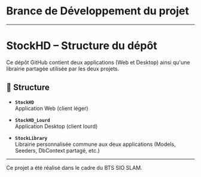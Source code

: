 # Brance de Développement du projet

---

# StockHD – Structure du dépôt

Ce dépôt GitHub contient deux applications (Web et Desktop) ainsi qu'une librairie partagée utilisée par les deux projets.

## 📁 Structure

- **`StockHD`**  
  Application Web (client léger)

- **`StockHD_Lourd`**  
  Application Desktop (client lourd)

- **`StockLibrary`**  
  Librairie personnalisée commune aux deux applications (Models, Seeders, DbContext partagé, etc.)

---

Ce projet a été réalisé dans le cadre du BTS SIO SLAM.
